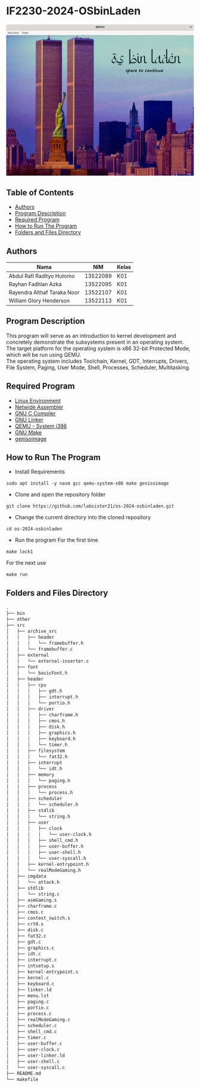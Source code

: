 # IF2230-2024-OSbinLaden
![](other/Screenshot.png)

## **Table of Contents**
* [Authors](#authors)
* [Program Description](#program-description)
* [Required Program](#required-program)
* [How to Run The Program](#how-to-run-the-program)
* [Folders and Files Directory](#folders-and-files-description)

## **Authors** 
|Nama|NIM|Kelas|
|---|---|---|
|Abdul Rafi Radityo Hutomo|13522089|K01|
|Rayhan Fadhlan Azka|13522095|K01|
|Rayendra Althaf Taraka Noor|13522107|K01|
|William Glory Henderson|13522113|K01|

## **Program Description**
This program will serve as an introduction to kernel development and concretely demonstrate the subsystems present in an operating system. <br> 
The target platform for the operating system is x86 32-bit Protected Mode, which will be run using QEMU. <br>
The operating system includes Toolchain, Kernel, GDT, Interrupts, Drivers, File System, Paging, User Mode, Shell, Processes, Scheduler, Multitasking.

## **Required Program**
- [Linux Environment](https://learn.microsoft.com/en-us/windows/wsl/install)
- [Netwide Assembler](https://www.nasm.us/) 
- [GNU C Compiler](https://man7.org/linux/man-pages/man1/gcc.1.html) 
- [GNU Linker](https://linux.die.net/man/1/ld)
- [QEMU - System i386](https://www.qemu.org/docs/master/system/target-i386.html) 
- [GNU Make](https://www.gnu.org/software/make/)
- [genisoimage](https://linux.die.net/man/1/genisoimage)

## **How to Run The Program**

- Install Requirements
```
sudo apt install -y nasm gcc qemu-system-x86 make genisoimage
```
- Clone and open the repository folder
```
git clone https://github.com/labsister21/os-2024-osbinladen.git
```
- Change the current directory into the cloned repository 
```
cd os-2024-osbinladen
```
- Run the program
For the first time
```
make lock1
```
For the next use
```
make run
```

## **Folders and Files Directory**
```
.
├── bin
├── other
├── src
│   ├── archive_src
│   │   ├── header
│   │   │   └── framebuffer.h
│   │   └── framebuffer.c
│   ├── external
│   │   └── external-inserter.c
│   ├── font
│   │   └── basicFont.h
│   ├── header
│   │   ├── cpu
│   │   │   ├── gdt.h
│   │   │   ├── interrupt.h
│   │   │   └── portio.h
│   │   ├── driver
│   │   │   ├── charframe.h
│   │   │   ├── cmos.h
│   │   │   ├── disk.h
│   │   │   ├── graphics.h
│   │   │   ├── keyboard.h
│   │   │   └── timer.h
│   │   ├── filesystem
│   │   │   └── fat32.h
│   │   ├── interrupt
│   │   │   └── idt.h
│   │   ├── memory
│   │   │   └── paging.h
│   │   ├── process
│   │   │   └── process.h
│   │   ├── scheduler
│   │   │   └── scheduler.h
│   │   ├── stdlib
│   │   │   └── string.h
│   │   ├── user
│   │   │   ├── clock
│   │   │   │   └── user-clock.h
│   │   │   ├── shell_cmd.h
│   │   │   ├── user-buffer.h
│   │   │   ├── user-shell.h
│   │   │   └── user-syscall.h
│   │   ├── kernel-entrypoint.h
│   │   └── realModeGaming.h
│   ├── imgdata
│   │   └── attack.h
│   ├── stdlib
│   │   └── string.c
│   ├── asmGaming.s
│   ├── charframe.c
│   ├── cmos.c
│   ├── context_switch.s
│   ├── crt0.s
│   ├── disk.c
│   ├── fat32.c
│   ├── gdt.c
│   ├── graphics.c
│   ├── idt.c
│   ├── interrupt.c
│   ├── intsetup.s
│   ├── kernel-entrypoint.s
│   ├── kernel.c
│   ├── keyboard.c
│   ├── linker.ld
│   ├── menu.lst
│   ├── paging.c
│   ├── portio.c
│   ├── process.c
│   ├── realModeGaming.c
│   ├── scheduler.c
│   ├── shell_cmd.c
│   ├── timer.c
│   ├── user-buffer.c
│   ├── user-clock.c
│   ├── user-linker.ld
│   ├── user-shell.c
│   └── user-syscall.c
├── README.md
└── makefile
```